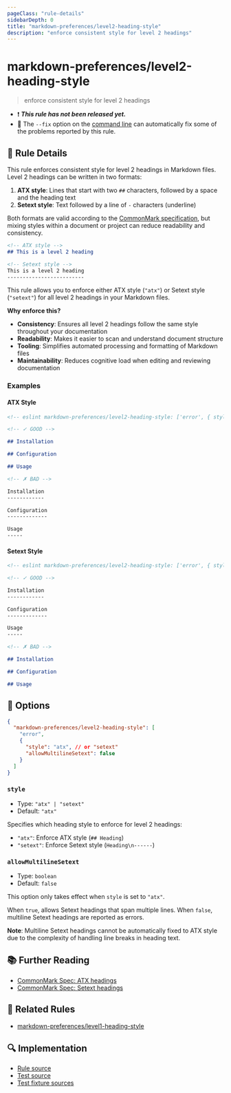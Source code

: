 ```yaml
---
pageClass: "rule-details"
sidebarDepth: 0
title: "markdown-preferences/level2-heading-style"
description: "enforce consistent style for level 2 headings"
---
```


# markdown-preferences/level2-heading-style

> enforce consistent style for level 2 headings

- ❗ <badge text="This rule has not been released yet." vertical="middle" type="error"> **_This rule has not been released yet._** </badge>
- 🔧 The `--fix` option on the [command line](https://eslint.org/docs/user-guide/command-line-interface#fixing-problems) can automatically fix some of the problems reported by this rule.

## 📖 Rule Details

This rule enforces consistent style for level 2 headings in Markdown files. Level 2 headings can be written in two formats:

1. **ATX style**: Lines that start with two `##` characters, followed by a space and the heading text
2. **Setext style**: Text followed by a line of `-` characters (underline)

Both formats are valid according to the [CommonMark specification], but mixing styles within a document or project can reduce readability and consistency.

[CommonMark specification]: https://spec.commonmark.org/0.31.2/

<!-- prettier-ignore-start -->

```md
<!-- ATX style -->
## This is a level 2 heading

<!-- Setext style -->
This is a level 2 heading
-------------------------
```

<!-- prettier-ignore-end -->

This rule allows you to enforce either ATX style (`"atx"`) or Setext style (`"setext"`) for all level 2 headings in your Markdown files.

**Why enforce this?**

- **Consistency**: Ensures all level 2 headings follow the same style throughout your documentation
- **Readability**: Makes it easier to scan and understand document structure
- **Tooling**: Simplifies automated processing and formatting of Markdown files
- **Maintainability**: Reduces cognitive load when editing and reviewing documentation

### Examples

#### ATX Style

<!-- prettier-ignore-start -->

<!-- eslint-skip -->

```md
<!-- eslint markdown-preferences/level2-heading-style: ['error', { style: 'atx' }] -->

<!-- ✓ GOOD -->

## Installation

## Configuration

## Usage

<!-- ✗ BAD -->

Installation
------------

Configuration
-------------

Usage
-----
```

<!-- prettier-ignore-end -->

#### Setext Style

<!-- prettier-ignore-start -->

<!-- eslint-skip -->

```md
<!-- eslint markdown-preferences/level2-heading-style: ['error', { style: 'setext' }] -->

<!-- ✓ GOOD -->

Installation
------------

Configuration
-------------

Usage
-----

<!-- ✗ BAD -->

## Installation

## Configuration

## Usage
```

<!-- prettier-ignore-end -->

## 🔧 Options

```json
{
  "markdown-preferences/level2-heading-style": [
    "error",
    {
      "style": "atx", // or "setext"
      "allowMultilineSetext": false
    }
  ]
}
```

### `style`

- Type: `"atx" | "setext"`
- Default: `"atx"`

Specifies which heading style to enforce for level 2 headings:

- `"atx"`: Enforce ATX style (`## Heading`)
- `"setext"`: Enforce Setext style (`Heading\n------`)

### `allowMultilineSetext`

- Type: `boolean`
- Default: `false`

This option only takes effect when `style` is set to `"atx"`.

When `true`, allows Setext headings that span multiple lines. When `false`, multiline Setext headings are reported as errors.

**Note**: Multiline Setext headings cannot be automatically fixed to ATX style due to the complexity of handling line breaks in heading text.

## 📚 Further Reading

- [CommonMark Spec: ATX headings](https://spec.commonmark.org/0.31.2/#atx-headings)
- [CommonMark Spec: Setext headings](https://spec.commonmark.org/0.31.2/#setext-headings)

## 👫 Related Rules

- [markdown-preferences/level1-heading-style](./level1-heading-style.md)

## 🔍 Implementation

<!-- eslint-disable markdown-links/no-dead-urls -- Auto generated -->

- [Rule source](https://github.com/ota-meshi/eslint-plugin-markdown-preferences/blob/main/src/rules/level2-heading-style.ts)
- [Test source](https://github.com/ota-meshi/eslint-plugin-markdown-preferences/blob/main/tests/src/rules/level2-heading-style.ts)
- [Test fixture sources](https://github.com/ota-meshi/eslint-plugin-markdown-preferences/tree/main/tests/fixtures/rules/level2-heading-style)

<!-- eslint-enable markdown-links/no-dead-urls -- Auto generated -->
